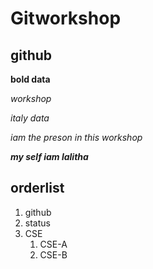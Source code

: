 # Gitworkshop
## github

**bold data**

_workshop_

*italy data*

*iam the preson in this workshop*

_**my self iam lalitha**_

## orderlist
1. github
2. status
3. CSE
    1. CSE-A
    2. CSE-B

